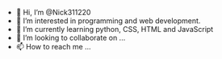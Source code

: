 - 👋 Hi, I’m @Nick311220
- 👀 I’m interested in programming and web development.
- 🌱 I’m currently learning python, CSS, HTML and JavaScript
- 💞️ I’m looking to collaborate on ...
- 📫 How to reach me ...

<!---
Nick311220/Nick311220 is a ✨ special ✨ repository because its `README.md` (this file) appears on your GitHub profile.
You can click the Preview link to take a look at your changes.
--->
